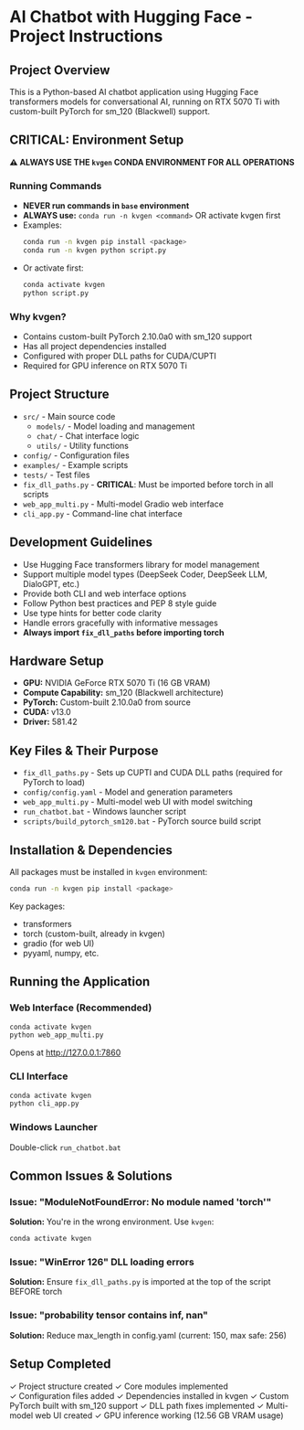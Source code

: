 # AI Chatbot with Hugging Face - Project Instructions

## Project Overview
This is a Python-based AI chatbot application using Hugging Face transformers models for conversational AI, running on RTX 5070 Ti with custom-built PyTorch for sm_120 (Blackwell) support.

## CRITICAL: Environment Setup
**⚠️ ALWAYS USE THE `kvgen` CONDA ENVIRONMENT FOR ALL OPERATIONS**

### Running Commands
- **NEVER run commands in `base` environment**
- **ALWAYS use:** `conda run -n kvgen <command>` OR activate kvgen first
- Examples:
  ```bash
  conda run -n kvgen pip install <package>
  conda run -n kvgen python script.py
  ```
- Or activate first:
  ```bash
  conda activate kvgen
  python script.py
  ```

### Why kvgen?
- Contains custom-built PyTorch 2.10.0a0 with sm_120 support
- Has all project dependencies installed
- Configured with proper DLL paths for CUDA/CUPTI
- Required for GPU inference on RTX 5070 Ti

## Project Structure
- `src/` - Main source code
  - `models/` - Model loading and management
  - `chat/` - Chat interface logic
  - `utils/` - Utility functions
- `config/` - Configuration files
- `examples/` - Example scripts
- `tests/` - Test files
- `fix_dll_paths.py` - **CRITICAL**: Must be imported before torch in all scripts
- `web_app_multi.py` - Multi-model Gradio web interface
- `cli_app.py` - Command-line chat interface

## Development Guidelines
- Use Hugging Face transformers library for model management
- Support multiple model types (DeepSeek Coder, DeepSeek LLM, DialoGPT, etc.)
- Provide both CLI and web interface options
- Follow Python best practices and PEP 8 style guide
- Use type hints for better code clarity
- Handle errors gracefully with informative messages
- **Always import `fix_dll_paths` before importing torch**

## Hardware Setup
- **GPU:** NVIDIA GeForce RTX 5070 Ti (16 GB VRAM)
- **Compute Capability:** sm_120 (Blackwell architecture)
- **PyTorch:** Custom-built 2.10.0a0 from source
- **CUDA:** v13.0
- **Driver:** 581.42

## Key Files & Their Purpose
- `fix_dll_paths.py` - Sets up CUPTI and CUDA DLL paths (required for PyTorch to load)
- `config/config.yaml` - Model and generation parameters
- `web_app_multi.py` - Multi-model web UI with model switching
- `run_chatbot.bat` - Windows launcher script
- `scripts/build_pytorch_sm120.bat` - PyTorch source build script

## Installation & Dependencies
All packages must be installed in `kvgen` environment:
```bash
conda run -n kvgen pip install <package>
```

Key packages:
- transformers
- torch (custom-built, already in kvgen)
- gradio (for web UI)
- pyyaml, numpy, etc.

## Running the Application

### Web Interface (Recommended)
```bash
conda activate kvgen
python web_app_multi.py
```
Opens at http://127.0.0.1:7860

### CLI Interface
```bash
conda activate kvgen
python cli_app.py
```

### Windows Launcher
Double-click `run_chatbot.bat`

## Common Issues & Solutions

### Issue: "ModuleNotFoundError: No module named 'torch'"
**Solution:** You're in the wrong environment. Use `kvgen`:
```bash
conda activate kvgen
```

### Issue: "WinError 126" DLL loading errors
**Solution:** Ensure `fix_dll_paths.py` is imported at the top of the script BEFORE torch

### Issue: "probability tensor contains inf, nan"
**Solution:** Reduce max_length in config.yaml (current: 150, max safe: 256)

## Setup Completed
✓ Project structure created
✓ Core modules implemented  
✓ Configuration files added
✓ Dependencies installed in kvgen
✓ Custom PyTorch built with sm_120 support
✓ DLL path fixes implemented
✓ Multi-model web UI created
✓ GPU inference working (12.56 GB VRAM usage)
